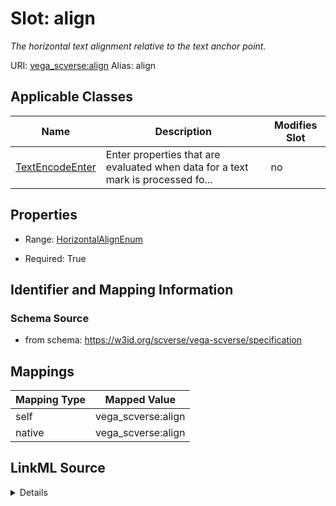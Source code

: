 

# Slot: align 


_The horizontal text alignment relative to the text anchor point._





URI: [vega_scverse:align](https://w3id.org/scverse/vega-scverse/align)
Alias: align

<!-- no inheritance hierarchy -->





## Applicable Classes

| Name | Description | Modifies Slot |
| --- | --- | --- |
| [TextEncodeEnter](TextEncodeEnter.md) | Enter properties that are evaluated when data for a text mark is processed fo... |  no  |







## Properties

* Range: [HorizontalAlignEnum](HorizontalAlignEnum.md)

* Required: True





## Identifier and Mapping Information







### Schema Source


* from schema: https://w3id.org/scverse/vega-scverse/specification




## Mappings

| Mapping Type | Mapped Value |
| ---  | ---  |
| self | vega_scverse:align |
| native | vega_scverse:align |




## LinkML Source

<details>
```yaml
name: align
description: The horizontal text alignment relative to the text anchor point.
from_schema: https://w3id.org/scverse/vega-scverse/specification
rank: 1000
alias: align
owner: TextEncodeEnter
domain_of:
- TextEncodeEnter
range: HorizontalAlignEnum
required: true

```
</details>